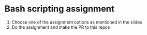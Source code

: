 # Bash scripting assignment
1. Choose one of the assignment options as mentioned in the slides
2. Do the assignment and make the PR to this repos
